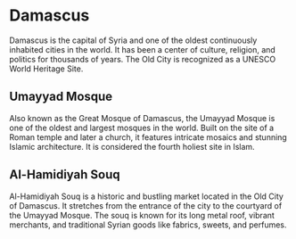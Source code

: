 # Damascus

Damascus is the capital of Syria and one of the oldest continuously inhabited cities in the world. It has been a center of culture, religion, and politics for thousands of years. The Old City is recognized as a UNESCO World Heritage Site.

## Umayyad Mosque

Also known as the Great Mosque of Damascus, the Umayyad Mosque is one of the oldest and largest mosques in the world. Built on the site of a Roman temple and later a church, it features intricate mosaics and stunning Islamic architecture. It is considered the fourth holiest site in Islam.

## Al-Hamidiyah Souq

Al-Hamidiyah Souq is a historic and bustling market located in the Old City of Damascus. It stretches from the entrance of the city to the courtyard of the Umayyad Mosque. The souq is known for its long metal roof, vibrant merchants, and traditional Syrian goods like fabrics, sweets, and perfumes.
